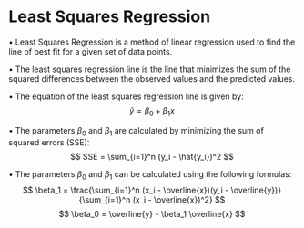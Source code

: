 # Least Squares Regression



• Least Squares Regression is a method of linear regression used to find the line of best fit for a given set of data points.

• The least squares regression line is the line that minimizes the sum of the squared differences between the observed values and the predicted values.

• The equation of the least squares regression line is given by:
$$ \hat{y} = \beta_0 + \beta_1x $$

• The parameters $\beta_0$ and $\beta_1$ are calculated by minimizing the sum of squared errors (SSE):
$$ SSE = \sum_{i=1}^n (y_i - \hat{y_i})^2 $$

• The parameters $\beta_0$ and $\beta_1$ can be calculated using the following formulas:
$$ \beta_1 = \frac{\sum_{i=1}^n (x_i - \overline{x})(y_i - \overline{y})}{\sum_{i=1}^n (x_i - \overline{x})^2} $$
$$ \beta_0 = \overline{y} - \beta_1 \overline{x} $$
